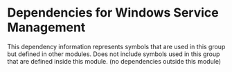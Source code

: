 
# Dependencies for Windows Service Management
This dependency information represents symbols that are used in this group but defined in other modules.  Does not include symbols used in this group that are defined inside this module.
(no dependencies outside this module)
